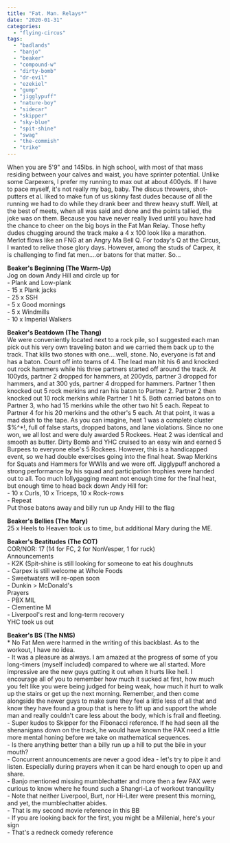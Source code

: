 ```yaml
---
title: "Fat. Man. Relays*"
date: "2020-01-31"
categories: 
  - "flying-circus"
tags: 
  - "badlands"
  - "banjo"
  - "beaker"
  - "compound-w"
  - "dirty-bomb"
  - "dr-evil"
  - "ezekiel"
  - "gump"
  - "jigglypuff"
  - "nature-boy"
  - "sidecar"
  - "skipper"
  - "sky-blue"
  - "spit-shine"
  - "swag"
  - "the-commish"
  - "trike"
---
```


When you are 5'9" and 145lbs. in high school, with most of that mass residing between your calves and waist, you have sprinter potential. Unlike some Carpexers, I prefer my running to max out at about 400yds. If I have to pace myself, it's not really my bag, baby. The discus throwers, shot-putters et al. liked to make fun of us skinny fast dudes because of all the running we had to do while they drank beer and threw heavy stuff. Well, at the best of meets, when all was said and done and the points tallied, the joke was on them. Because you have never really lived until you have had the chance to cheer on the big boys in the Fat Man Relay. Those hefty dudes chugging around the track make a 4 x 100 look like a marathon. Merlot flows like an FNG at an Angry Ma Bell Q. For today's Q at the Circus, I wanted to relive those glory days. However, among the studs of Carpex, it is challenging to find fat men....or batons for that matter. So...

**Beaker's Beginning (The Warm-Up)**  
Jog on down Andy Hill and circle up for  
\- Plank and Low-plank  
\- 15 x Plank jacks  
\- 25 x SSH  
\- 5 x Good mornings  
\- 5 x Windmills  
\- 10 x Imperial Walkers

**Beaker's Beatdown (The Thang)**  
We were conveniently located next to a rock pile, so I suggested each man pick out his very own traveling baton and we carried them back up to the track. That kills two stones with one....well, stone. No, everyone is fat and has a baton. Count off into teams of 4. The lead man hit his 6 and knocked out rock hammers while his three partners started off around the track. At 100yds, partner 2 dropped for hammers, at 200yds, partner 3 dropped for hammers, and at 300 yds, partner 4 dropped for hammers. Partner 1 then knocked out 5 rock merkins and ran his baton to Partner 2. Partner 2 then knocked out 10 rock merkins while Partner 1 hit 5. Both carried batons on to Partner 3, who had 15 merkins while the other two hit 5 each. Repeat to Partner 4 for his 20 merkins and the other's 5 each. At that point, it was a mad dash to the tape. As you can imagine, heat 1 was a complete cluster $%^\*!, full of false starts, dropped batons, and lane violations. Since no one won, we all lost and were duly awarded 5 Rockees. Heat 2 was identical and smooth as butter. Dirty Bomb and YHC cruised to an easy win and earned 5 Burpees to everyone else's 5 Rockees. However, this is a handicapped event, so we had double exercises going into the final heat. Swap Merkins for Squats and Hammers for WWIIs and we were off. Jigglypuff anchored a strong performance by his squad and participation trophies were handed out to all. Too much lollygagging meant not enough time for the final heat, but enough time to head back down Andy Hill for:  
\- 10 x Curls, 10 x Triceps, 10 x Rock-rows  
\- Repeat  
Put those batons away and billy run up Andy Hill to the flag

**Beaker's Bellies (The Mary)**  
25 x Heels to Heaven took us to time, but additional Mary during the ME.

**Beaker's Beatitudes (The COT)**  
COR/NOR: 17 (14 for FC, 2 for NonVesper, 1 for ruck)  
Announcements  
\- K2K (Spit-shine is still looking for someone to eat his doughnuts  
\- Carpex is still welcome at Whole Foods  
\- Sweetwaters will re-open soon  
\- Dunkin > McDonald's  
Prayers  
\- PBX MIL  
\- Clementine M  
\- Liverpool's rest and long-term recovery  
YHC took us out

**Beaker's BS (The NMS)**  
\* No Fat Men were harmed in the writing of this backblast. As to the workout, I have no idea.  
\- It was a pleasure as always. I am amazed at the progress of some of you long-timers (myself included) compared to where we all started. More impressive are the new guys gutting it out when it hurts like hell. I encourage all of you to remember how much it sucked at first, how much you felt like you were being judged for being weak, how much it hurt to walk up the stairs or get up the next morning. Remember, and then come alongside the newer guys to make sure they feel a little less of all that and know they have found a group that is here to lift up and support the whole man and really couldn't care less about the body, which is frail and fleeting.  
\- Super kudos to Skipper for the Fibonacci reference. If he had seen all the shenanigans down on the track, he would have known the PAX need a little more mental honing before we take on mathematical sequences.  
\- Is there anything better than a billy run up a hill to put the bile in your mouth?  
\- Concurrent announcements are never a good idea - let's try to pipe it and listen. Especially during prayers when it can be hard enough to open up and share.  
\- Banjo mentioned missing mumblechatter and more then a few PAX were curious to know where he found such a Shangri-La of workout tranquility  
\- Note that neither Liverpool, Burt, nor Hi-Liter were present this morning, and yet, the mumblechatter abides.  
\- That is my second movie reference in this BB  
\- If you are looking back for the first, you might be a Millenial, here's your sign  
\- That's a redneck comedy reference
